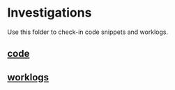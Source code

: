# Investigations

Use this folder to check-in code snippets and worklogs.

## [code](./code/readme.md)

## [worklogs](./worklogs/readme.md)

